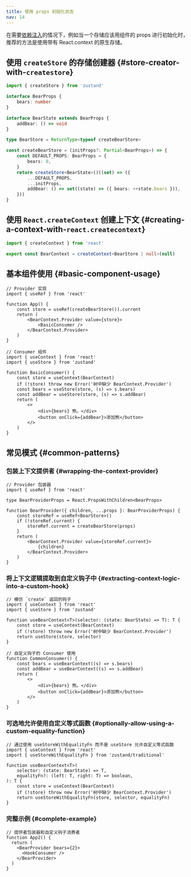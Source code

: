 ```yaml
---
title: 使用 props 初始化状态
nav: 14
---
```


在需要[依赖注入](https://zh.wikipedia.org/wiki/%E4%BE%9D%E8%B5%96%E6%B3%A8%E5%85%A5)的情况下，例如当一个存储应该用组件的 props 进行初始化时，推荐的方法是使用带有 React.context 的原生存储。

## 使用 `createStore` 的存储创建器 {#store-creator-with-`createstore`}

```ts
import { createStore } from 'zustand'

interface BearProps {
    bears: number
}

interface BearState extends BearProps {
    addBear: () => void
}

type BearStore = ReturnType<typeof createBearStore>

const createBearStore = (initProps?: Partial<BearProps>) => {
    const DEFAULT_PROPS: BearProps = {
        bears: 0,
    }
    return createStore<BearState>()((set) => ({
        ...DEFAULT_PROPS,
        ...initProps,
        addBear: () => set((state) => ({ bears: ++state.bears })),
    }))
}
```

## 使用 `React.createContext` 创建上下文 {#creating-a-context-with-`react.createcontext`}

```ts
import { createContext } from 'react'

export const BearContext = createContext<BearStore | null>(null)
```

## 基本组件使用 {#basic-component-usage}

```tsx
// Provider 实现
import { useRef } from 'react'

function App() {
    const store = useRef(createBearStore()).current
    return (
        <BearContext.Provider value={store}>
            <BasicConsumer />
        </BearContext.Provider>
    )
}
```

```tsx
// Consumer 组件
import { useContext } from 'react'
import { useStore } from 'zustand'

function BasicConsumer() {
    const store = useContext(BearContext)
    if (!store) throw new Error('树中缺少 BearContext.Provider')
    const bears = useStore(store, (s) => s.bears)
    const addBear = useStore(store, (s) => s.addBear)
    return (
        <>
            <div>{bears} 熊。</div>
            <button onClick={addBear}>添加熊</button>
        </>
    )
}
```

## 常见模式 {#common-patterns}

### 包装上下文提供者 {#wrapping-the-context-provider}

```tsx
// Provider 包装器
import { useRef } from 'react'

type BearProviderProps = React.PropsWithChildren<BearProps>

function BearProvider({ children, ...props }: BearProviderProps) {
    const storeRef = useRef<BearStore>()
    if (!storeRef.current) {
        storeRef.current = createBearStore(props)
    }
    return (
        <BearContext.Provider value={storeRef.current}>
            {children}
        </BearContext.Provider>
    )
}
```

### 将上下文逻辑提取到自定义钩子中 {#extracting-context-logic-into-a-custom-hook}

```tsx
// 模仿 `create` 返回的钩子
import { useContext } from 'react'
import { useStore } from 'zustand'

function useBearContext<T>(selector: (state: BearState) => T): T {
    const store = useContext(BearContext)
    if (!store) throw new Error('树中缺少 BearContext.Provider')
    return useStore(store, selector)
}
```

```tsx
// 自定义钩子的 Consumer 使用
function CommonConsumer() {
    const bears = useBearContext((s) => s.bears)
    const addBear = useBearContext((s) => s.addBear)
    return (
        <>
            <div>{bears} 熊。</div>
            <button onClick={addBear}>添加熊</button>
        </>
    )
}
```

### 可选地允许使用自定义等式函数 {#optionally-allow-using-a-custom-equality-function}

```tsx
// 通过使用 useStoreWithEqualityFn 而不是 useStore 允许自定义等式函数
import { useContext } from 'react'
import { useStoreWithEqualityFn } from 'zustand/traditional'

function useBearContext<T>(
    selector: (state: BearState) => T,
    equalityFn?: (left: T, right: T) => boolean,
): T {
    const store = useContext(BearContext)
    if (!store) throw new Error('树中缺少 BearContext.Provider')
    return useStoreWithEqualityFn(store, selector, equalityFn)
}
```

### 完整示例 {#complete-example}

```tsx
// 提供者包装器和自定义钩子消费者
function App2() {
  return (
    <BearProvider bears={2}>
      <HookConsumer />
    </BearProvider>
  )
}
```
